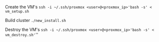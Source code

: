 Create the VM's
`ssh -i ~/.ssh/proxmox <user>@<proxmox_ip>'bash -s' < vm_setup.sh`

Build cluster
`./new_install.sh`

Destroy the VM's
`ssh -i ~/.ssh/proxmox <user>@<proxmox_ip>'bash -s' < vm_destroy.sh'`''
